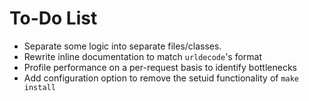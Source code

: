 # To-Do List

* Separate some logic into separate files/classes.
* Rewrite inline documentation to match `urldecode`'s format
* Profile performance on a per-request basis to identify bottlenecks
* Add configuration option to remove the setuid functionality of `make install`
